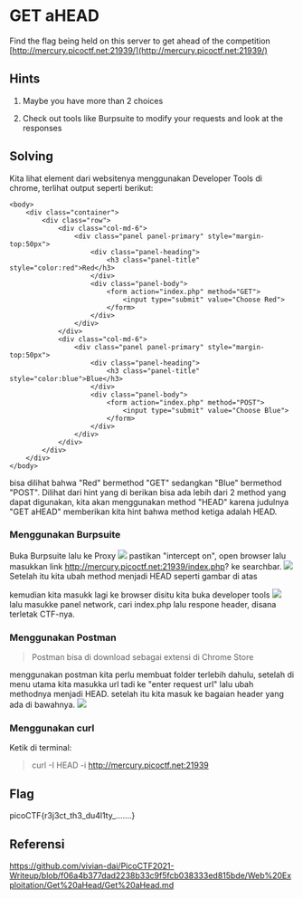 # GET aHEAD

Find the flag being held on this server to get ahead of the competition [http://mercury.picoctf.net:21939/](http://mercury.picoctf.net:21939/)

## Hints

1.  Maybe you have more than 2 choices
    
2.  Check out tools like Burpsuite to modify your requests and look at the responses

## Solving
Kita lihat element dari websitenya  menggunakan Developer Tools di chrome, terlihat output seperti berikut:

	<body>
		<div class="container">
			<div class="row">
				<div class="col-md-6">
					<div class="panel panel-primary" style="margin-top:50px">
						<div class="panel-heading">
							<h3 class="panel-title" style="color:red">Red</h3>
						</div>
						<div class="panel-body">
							<form action="index.php" method="GET">
								<input type="submit" value="Choose Red">
							</form>
						</div>
					</div>
				</div>
				<div class="col-md-6">
					<div class="panel panel-primary" style="margin-top:50px">
						<div class="panel-heading">
							<h3 class="panel-title" style="color:blue">Blue</h3>
						</div>
						<div class="panel-body">
							<form action="index.php" method="POST">
								<input type="submit" value="Choose Blue">
							</form>
						</div>
					</div>
				</div>
			</div>
		</div>
	</body>
	
bisa dilihat bahwa "Red" bermethod "GET" sedangkan "Blue" bermethod "POST". Dilihat dari hint yang di berikan bisa ada lebih dari 2 method yang dapat digunakan, kita akan menggunakan method "HEAD" karena judulnya "GET aHEAD" memberikan kita hint bahwa method ketiga adalah HEAD.

### Menggunakan Burpsuite
Buka Burpsuite lalu ke Proxy
![](CTF/PicoCTF-Penyelesaian/lainnya/009.%20GET%20aHEAD%20(SOLVED)/Screenshot%20from%202021-12-11%2011-02-28.png)
pastikan "intercept on", open browser lalu masukkan link http://mercury.picoctf.net:21939/index.php? ke searchbar.
![](CTF/PicoCTF-Penyelesaian/lainnya/009.%20GET%20aHEAD%20(SOLVED)/Screenshot%20from%202021-12-11%2011-14-14.png)
Setelah itu kita ubah method menjadi HEAD seperti gambar di atas

kemudian kita masukk lagi ke browser disitu kita buka developer tools 
![](CTF/PicoCTF-Penyelesaian/lainnya/009.%20GET%20aHEAD%20(SOLVED)/Screenshot%20from%202021-12-11%2011-20-15.png)
lalu masukke panel network, cari index.php lalu respone header, disana terletak CTF-nya.
### Menggunakan Postman
>Postman bisa di download sebagai extensi di Chrome Store

menggunakan postman kita perlu membuat folder terlebih dahulu, setelah di menu utama kita masukka url tadi ke "enter request url" lalu ubah methodnya menjadi HEAD.
setelah itu kita masuk ke bagaian header yang ada di bawahnya.
![](CTF/PicoCTF-Penyelesaian/lainnya/009.%20GET%20aHEAD%20(SOLVED)/Screenshot%20from%202021-12-11%2011-26-41.png)
### Menggunakan curl
Ketik di terminal:
>curl -I HEAD -i http://mercury.picoctf.net:21939
## Flag
picoCTF{r3j3ct_th3_du4l1ty_.......}

## Referensi
https://github.com/vivian-dai/PicoCTF2021-Writeup/blob/f06a4b377dad2238b33c9f5fcb038333ed815bde/Web%20Exploitation/Get%20aHead/Get%20aHead.md
